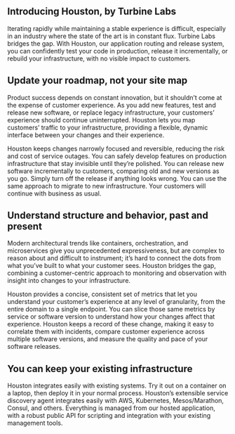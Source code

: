 
[//]: # ( Copyright 2017 Turbine Labs, Inc.                                   )
[//]: # ( you may not use this file except in compliance with the License.    )
[//]: # ( You may obtain a copy of the License at                             )
[//]: # (                                                                     )
[//]: # (     http://www.apache.org/licenses/LICENSE-2.0                      )
[//]: # (                                                                     )
[//]: # ( Unless required by applicable law or agreed to in writing, software )
[//]: # ( distributed under the License is distributed on an "AS IS" BASIS,   )
[//]: # ( WITHOUT WARRANTIES OR CONDITIONS OF ANY KIND, either express or     )
[//]: # ( implied. See the License for the specific language governing        )
[//]: # ( permissions and limitations under the License.                      )

## Introducing Houston, by Turbine Labs

Iterating rapidly while maintaining a stable experience is difficult,
especially in an industry where the state of the art is in constant
flux. Turbine Labs bridges the gap. With Houston, our application
routing and release system, you can confidently test your code in
production, release it incrementally, or rebuild your infrastructure,
with no visible impact to customers.

## Update your roadmap, not your site map

Product success depends on constant innovation, but it shouldn’t come
at the expense of customer experience. As you add new features, test
and release new software, or replace legacy infrastructure, your
customers’ experience should continue uninterrupted. Houston lets you
map customers’ traffic to your infrastructure, providing a flexible,
dynamic interface between your changes and their experience.

Houston keeps changes narrowly focused and reversible, reducing the
risk and cost of service outages. You can safely develop features on
production infrastructure that stay invisible until they’re
polished. You can release new software incrementally to customers,
comparing old and new versions as you go. Simply turn off the release
if anything looks wrong. You can use the same approach to migrate to
new infrastructure. Your customers will continue with business as
usual.

## Understand structure and behavior, past and present

Modern architectural trends like containers, orchestration, and
microservices give you unprecedented expressiveness, but are complex
to reason about and difficult to instrument; it’s hard to connect the
dots from what you’ve built to what your customer sees. Houston
bridges the gap, combining a customer-centric approach to monitoring
and observation with insight into changes to your infrastructure.

Houston provides a concise, consistent set of metrics that let you
understand your customer’s experience at any level of granularity,
from the entire domain to a single endpoint. You can slice those same
metrics by service or software version to understand how your changes
affect that experience. Houston keeps a record of these change, making
it easy to correlate them with incidents, compare customer experience
across multiple software versions, and measure the quality and pace of
your software releases.

## You can keep your existing infrastructure

Houston integrates easily with existing systems. Try it out on a
container on a laptop, then deploy it in your normal
process. Houston’s extensible service discovery agent integrates
easily with AWS, Kubernetes, Mesos/Marathon, Consul, and
others. Everything is managed from our hosted application, with a
robust public API for scripting and integration with your existing
management tools.

